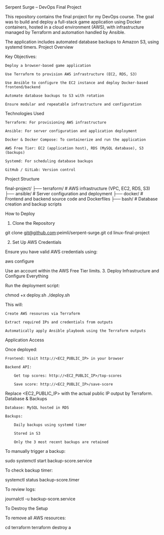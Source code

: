 Serpent Surge – DevOps Final Project

This repository contains the final project for my DevOps course. The goal was to build and deploy a full-stack game application using Docker containers, hosted in a cloud environment (AWS), with infrastructure managed by Terraform and automation handled by Ansible.

The application includes automated database backups to Amazon S3, using systemd timers.
Project Overview

Key Objectives:

    Deploy a browser-based game application

    Use Terraform to provision AWS infrastructure (EC2, RDS, S3)

    Use Ansible to configure the EC2 instance and deploy Docker-based frontend/backend

    Automate database backups to S3 with rotation

    Ensure modular and repeatable infrastructure and configuration

Technologies Used

    Terraform: For provisioning AWS infrastructure

    Ansible: For server configuration and application deployment

    Docker & Docker Compose: To containerize and run the application

    AWS Free Tier: EC2 (application host), RDS (MySQL database), S3 (backups)

    Systemd: For scheduling database backups

    GitHub / GitLab: Version control

Project Structure

final-project/
├── terraform/     # AWS infrastructure (VPC, EC2, RDS, S3)
├── ansible/       # Server configuration and deployment
├── docker/        # Frontend and backend source code and Dockerfiles
├── bash/          # Database creation and backup scripts

How to Deploy
1. Clone the Repository

git clone git@github.com:peimli/serpent-surge.git
cd linux-final-project

2. Set Up AWS Credentials

Ensure you have valid AWS credentials using:

aws configure

Use an account within the AWS Free Tier limits.
3. Deploy Infrastructure and Configure Everything

Run the deployment script:

chmod +x deploy.sh
./deploy.sh

This will:

    Create AWS resources via Terraform

    Extract required IPs and credentials from outputs

    Automatically apply Ansible playbook using the Terraform outputs

Application Access

Once deployed:

    Frontend: Visit http://<EC2_PUBLIC_IP> in your browser

    Backend API:

        Get top scores: http://<EC2_PUBLIC_IP>/top-scores

        Save score: http://<EC2_PUBLIC_IP>/save-score

Replace <EC2_PUBLIC_IP> with the actual public IP output by Terraform.
Database & Backups

    Database: MySQL hosted in RDS

    Backups:

        Daily backups using systemd timer

        Stored in S3

        Only the 3 most recent backups are retained

To manually trigger a backup:

sudo systemctl start backup-score.service

To check backup timer:

systemctl status backup-score.timer

To review logs:

journalctl -u backup-score.service

To Destroy the Setup

To remove all AWS resources:

cd terraform
terraform destroy
a
